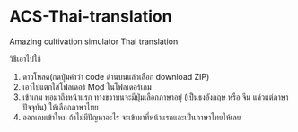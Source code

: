 # ACS-Thai-translation
Amazing cultivation simulator Thai translation

วิธีเอาไปใช้

1. ดาวโหลด(กดปุ่มคำว่า code ด้านบนแล้วเลือก download ZIP)
2. เอาไปแตกใส่โฟลเดอร์ Mod ในโฟลเดอร์เกม
3. เข้าเกม พอมาถึงหน้าแรก ทางขวาบนจะมีปุ่มเลือกภาษาอยู่ (เป็นธงอังกฤษ หรือ จีน แล้วแต่ภาษาปัจจุบัน) ให้เลือกภาษาไทย
4. ออกเกมเข้าใหม่ ถ้าไม่มีปัญหาอะไร จะเข้ามาที่หน้าแรกและเป็นภาษาไทยให้เลย 
